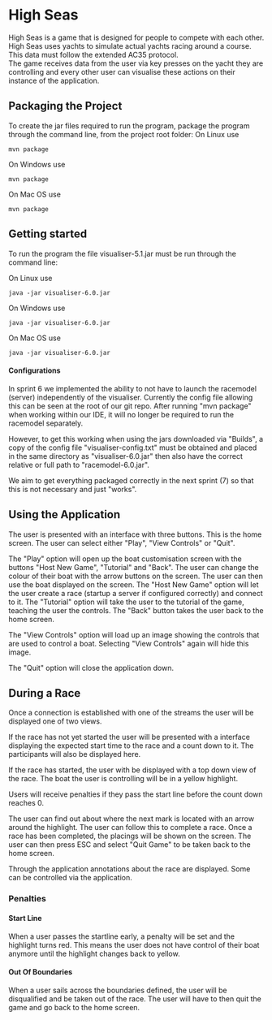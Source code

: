 # High Seas

High Seas is a game that is designed for people to compete with each other.
High Seas uses yachts to simulate actual yachts racing around a course.  
This data must follow the extended AC35 protocol.   
The game receives data from the user via key presses on the yacht they are controlling
and every other user can visualise these actions on their instance of the application.

## Packaging the Project
To create the jar files required to run the program, 
package the program through the command line, from the project root folder:
On Linux use
```
mvn package
```
On Windows use
```
mvn package
```
On Mac OS use
```
mvn package
```


## Getting started
To run the program the file visualiser-5.1.jar must be run through the command line:
 
On Linux use
```
java -jar visualiser-6.0.jar
```
On Windows use
```
java -jar visualiser-6.0.jar
```
On Mac OS use
```
java -jar visualiser-6.0.jar
```

#### Configurations

In sprint 6 we implemented the ability to not have to launch the racemodel (server) independently of the visualiser.
Currently the config file allowing this can be seen at the root of our git repo. After running "mvn package" when working within our IDE,
it will no longer be required to run the racemodel separately.

However, to get this working when using the jars downloaded via "Builds", a copy of the config file "visualiser-config.txt" must be obtained and 
placed in the same directory as "visualiser-6.0.jar" then also have the correct relative or full path to "racemodel-6.0.jar".

We aim to get everything packaged correctly in the next sprint (7) so that this is not necessary and just "works".

## Using the Application
The user is presented with an interface with three buttons. This is the home screen.
The user can select either "Play", "View Controls" or "Quit". 
 
The "Play" option will open up the boat customisation screen with the buttons "Host New Game", 
"Tutorial" and "Back". The user can change the colour of their boat 
with the arrow buttons on the screen. The user can then use the boat displayed on the screen.
The "Host New Game" option will let the user create a race (startup a server if configured correctly) and connect to it. The "Tutorial"
option will take the user to the tutorial of the game, teaching the user the controls.
The "Back" button takes the user back to the home screen.  

The "View Controls" option will load up an image showing the controls that are used to control a boat.
Selecting "View Controls" again will hide this image.  

The "Quit" option will close the application down.

## During a Race
Once a connection is established with one of the streams the user will be displayed 
one of two views.

If the race has not yet started the user will be presented with a interface displaying the expected 
start time to the race and a count down to it. The participants will also be displayed here.

If the race has started, the user with be displayed with a top down 
view of the race. The boat the user is controlling will be in a yellow highlight.

Users will receive penalties if they pass the start line before the count down reaches 0.

The user can find out about where the next mark is located with an arrow around the highlight.
The user can follow this to complete a race. Once a race has been completed, the placings will
be shown on the screen. The user can then press ESC and select "Quit Game" to be taken back to
the home screen.

Through the application annotations about the race are displayed. Some can be 
controlled via the application.

### Penalties

#### Start Line
When a user passes the startline early,  a penalty will be set and the highlight turns red. 
This means the user does not have control of their boat anymore until the highlight changes back to yellow.

#### Out Of Boundaries
When a user sails across the boundaries defined, the user will be disqualified and be taken out of the race.
The user will have to then quit the game and go back to the home screen.